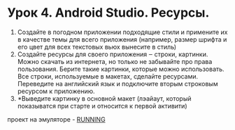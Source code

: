 # Урок 4. Android Studio. Ресурсы.

1. Создайте в погодном приложении подходящие стили и примените их в качестве темы для всего приложения
(например, размер шрифта и его цвет для всех текстовых вьюх вынесите в стиль)
2. Создайте ресурсы для своего приложения ‒ строки, картинки. Можно скачать из интернета,
но только не забывайте про права пользования. Берите такие картинки, которые можно использовать.
Все строки, используемые в макетах, сделайте ресурсами. Переведите на английский язык и подключите вторым строковым ресурсом к приложению.
3. \*Выведите картинку в основной макет (лэайаут, который показыватся при старте и относится к первой активити)

проект на эмуляторе - [RUNNING](running.png)

